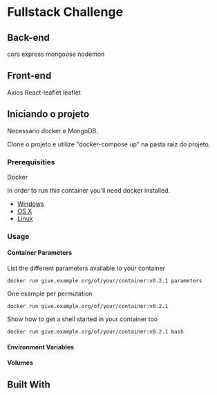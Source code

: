 # Fullstack Challenge

## Back-end
cors
express
mongoose
nodemon

## Front-end
Axios
React-leaflet
leaflet

## Iniciando o projeto

Necessário docker e MongoDB.

Clone o projeto e utilize "docker-compose up" na pasta raiz do projeto.

### Prerequisities

Docker

In order to run this container you'll need docker installed.

* [Windows](https://docs.docker.com/windows/started)
* [OS X](https://docs.docker.com/mac/started/)
* [Linux](https://docs.docker.com/linux/started/)

### Usage

#### Container Parameters

List the different parameters available to your container

```shell
docker run give.example.org/of/your/container:v0.2.1 parameters
```

One example per permutation 

```shell
docker run give.example.org/of/your/container:v0.2.1
```

Show how to get a shell started in your container too

```shell
docker run give.example.org/of/your/container:v0.2.1 bash
```

#### Environment Variables



#### Volumes

<!-- * `/your/file/location` - File location -->


## Built With

<!-- * List the software v0.1.3
* And the version numbers v2.0.0
* That are in this container v0.3.2 -->
